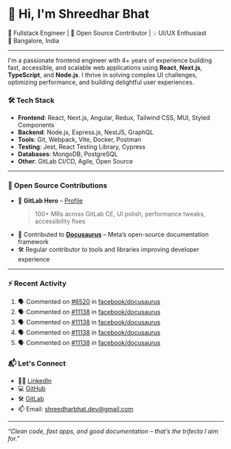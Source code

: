 # 👋 Hi, I'm Shreedhar Bhat

🚀 Fullstack Engineer | 🧠 Open Source Contributor | 💡 UI/UX Enthusiast  
📍 Bangalore, India

---

I'm a passionate frontend engineer with 4+ years of experience building fast, accessible, and scalable web applications using **React**, **Next.js**, **TypeScript**, and **Node.js**. I thrive in solving complex UI challenges, optimizing performance, and building delightful user experiences.

### 🛠️ Tech Stack
- **Frontend**: React, Next.js, Angular, Redux, Tailwind CSS, MUI, Styled Components  
- **Backend**: Node.js, Express.js, NestJS, GraphQL  
- **Tools**: Git, Webpack, Vite, Docker, Postman  
- **Testing**: Jest, React Testing Library, Cypress  
- **Databases**: MongoDB, PostgreSQL  
- **Other**: GitLab CI/CD, Agile, Open Source

---

### 🌟 Open Source Contributions
- 🏅 **GitLab Hero** – [Profile](https://gitlab.com/shridharbhat1998)  
  > 100+ MRs across GitLab CE, UI polish, performance tweaks, accessibility fixes  
- 🧭 Contributed to [**Docusaurus**](https://github.com/facebook/docusaurus) – Meta’s open-source documentation framework  
- 🛠️ Regular contributor to tools and libraries improving developer experience  

---

### :zap: Recent Activity
<!--START_SECTION:activity-->
1. 🗣 Commented on [#6520](https://github.com/facebook/docusaurus/issues/6520#issuecomment-2888416080) in [facebook/docusaurus](https://github.com/facebook/docusaurus)
2. 🗣 Commented on [#11138](https://github.com/facebook/docusaurus/pull/11138#issuecomment-2882999052) in [facebook/docusaurus](https://github.com/facebook/docusaurus)
3. 🗣 Commented on [#11138](https://github.com/facebook/docusaurus/pull/11138#issuecomment-2874948925) in [facebook/docusaurus](https://github.com/facebook/docusaurus)
4. 🗣 Commented on [#11138](https://github.com/facebook/docusaurus/pull/11138#issuecomment-2874779428) in [facebook/docusaurus](https://github.com/facebook/docusaurus)
5. 🗣 Commented on [#11138](https://github.com/facebook/docusaurus/pull/11138#issuecomment-2861169743) in [facebook/docusaurus](https://github.com/facebook/docusaurus)
<!--END_SECTION:activity-->


### 📬 Let's Connect
- 🧑‍💼 [LinkedIn](https://www.linkedin.com/in/shreedharbhat-dev/)  
- 💻 [GitHub](https://github.com/shreedharbhat98)  
- 🛠️ [GitLab](https://gitlab.com/shridharbhat1998)  
- 📫 Email: shreedharbhat.dev@gmail.com

---

_“Clean code, fast apps, and good documentation – that’s the trifecta I aim for.”_

